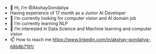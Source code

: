 - 👋 Hi, I’m @AkshayGondaliya
- Having experience of 17 month as a Junior AI Developer
- 👀 I’m currently looking for computer vision and AI domain job
- 🌱 I’m currently learning NLP
- 💞️ I’m interested in Data Science and Machine learning and computer vision 
- 📫 How to reach me https://www.linkedin.com/in/akshay-gondaliya-68b8b7191/

<!---
AkshayGondaliya/AkshayGondaliya is a ✨ special ✨ repository because its `README.md` (this file) appears on your GitHub profile.
You can click the Preview link to take a look at your changes.
--->
